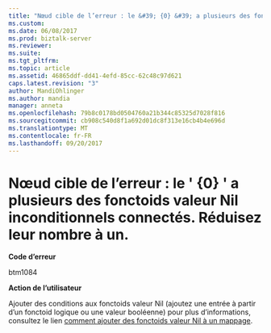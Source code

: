 ```yaml
---
title: "Nœud cible de l’erreur : le &#39; {0} &#39; a plusieurs des fonctoids valeur Nil inconditionnels connectés. Réduisez leur nombre à un. | Microsoft Docs"
ms.custom: 
ms.date: 06/08/2017
ms.prod: biztalk-server
ms.reviewer: 
ms.suite: 
ms.tgt_pltfrm: 
ms.topic: article
ms.assetid: 46865ddf-dd41-4efd-85cc-62c48c97d621
caps.latest.revision: "3"
author: MandiOhlinger
ms.author: mandia
manager: anneta
ms.openlocfilehash: 79b8c0178bd0504760a21b344c85325d7028f816
ms.sourcegitcommit: cb908c540d8f1a692d01dc8f313e16cb4b4e696d
ms.translationtype: MT
ms.contentlocale: fr-FR
ms.lasthandoff: 09/20/2017
---
```

# <a name="error--the-target-node-39039-has-more-than-one-unconditional-nil-value-functoid-connected-to-it-reduce-the-number-to-one"></a>Nœud cible de l’erreur : le &#39; {0} &#39; a plusieurs des fonctoids valeur Nil inconditionnels connectés. Réduisez leur nombre à un.
**Code d’erreur**  
  
 btm1084  
  
 **Action de l’utilisateur**  
  
 Ajouter des conditions aux fonctoids valeur Nil (ajoutez une entrée à partir d’un fonctoid logique ou une valeur booléenne) pour plus d’informations, consultez le lien [comment ajouter des fonctoids valeur Nil à un mappage](http://go.microsoft.com/fwlink/?LinkId=196675).